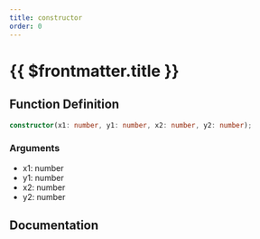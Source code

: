 ```yaml
---
title: constructor
order: 0
---
```


# {{ $frontmatter.title }}

## Function Definition

```ts
constructor(x1: number, y1: number, x2: number, y2: number);
```

### Arguments

* x1: number
* y1: number
* x2: number
* y2: number

## Documentation

<!--@include: ./parts/constructor.md-->
